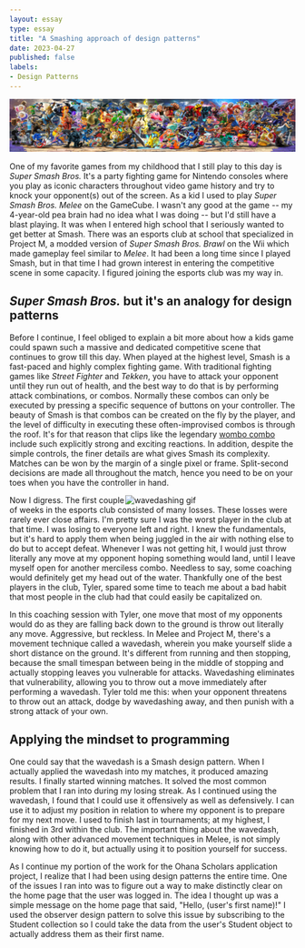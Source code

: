 ```yaml
---
layout: essay
type: essay
title: "A Smashing approach of design patterns"
date: 2023-04-27
published: false
labels:
- Design Patterns
---
```


<div class="text-center">
    <img class="py-4" src="../img/smash-wallpaper.jpg" width="1296px" alt="Super Smash Bros. Ultimate wallpaper of all characters">
</div>

One of my favorite games from my childhood that I still play to this day is _Super Smash Bros._ It's a party fighting game for Nintendo consoles where you play as iconic characters throughout video game history and try to knock your opponent(s) out of the screen. As a kid I used to play _Super Smash Bros. Melee_ on the GameCube. I wasn't any good at the game -- my 4-year-old pea brain had no idea what I was doing -- but I'd still have a blast playing. It was when I entered high school that I seriously wanted to get better at Smash. There was an esports club at school that specialized in Project M, a modded version of _Super Smash Bros. Brawl_ on the Wii which made gameplay feel similar to _Melee_. It had been a long time since I played Smash, but in that time I had grown interest in entering the competitive scene in some capacity. I figured joining the esports club was my way in.

## _Super Smash Bros._ but it's an analogy for design patterns

Before I continue, I feel obliged to explain a bit more about how a kids game could spawn such a massive and dedicated competitive scene that continues to grow till this day. When played at the highest level, Smash is a fast-paced and highly complex fighting game. With traditional fighting games like _Street Fighter_ and _Tekken_, you have to attack your opponent until they run out of health, and the best way to do that is by performing attack combinations, or combos. Normally these combos can only be executed by pressing a specific sequence of buttons on your controller. The beauty of Smash is that combos can be created on the fly by the player, and the level of difficulty in executing these often-improvised combos is through the roof. It's for that reason that clips like the legendary [wombo combo](https://www.youtube.com/watch?v=pD_imYhNoQ4) include such explicitly strong and exciting reactions. In addition, despite the simple controls, the finer details are what gives Smash its complexity. Matches can be won by the margin of a single pixel or frame. Split-second decisions are made all throughout the match, hence you need to be on your toes when you have the controller in hand.

<img align="right" src="https://ggn00b.com/wp-content/uploads/2020/09/waveland-1.gif" width="300px" alt="wavedashing gif">

Now I digress. The first couple of weeks in the esports club consisted of many losses. These losses were rarely ever close affairs. I'm pretty sure I was the worst player in the club at that time. I was losing to everyone left and right. I knew the fundamentals, but it's hard to apply them when being juggled in the air with nothing else to do but to accept defeat. Whenever I was not getting hit, I would just throw literally any move at my opponent hoping something would land, until I leave myself open for another merciless combo. Needless to say, some coaching would definitely get my head out of the water. Thankfully one of the best players in the club, Tyler, spared some time to teach me about a bad habit that most people in the club had that could easily be capitalized on.

In this coaching session with Tyler, one move that most of my opponents would do as they are falling back down to the ground is throw out literally any move. Aggressive, but reckless. In Melee and Project M, there's a movement technique called a wavedash, wherein you make yourself slide a short distance on the ground. It's different from running and then stopping, because the small timespan between being in the middle of stopping and actually stopping leaves you vulnerable for attacks. Wavedashing eliminates that vulnerability, allowing you to throw out a move immediately after performing a wavedash. Tyler told me this: when your opponent threatens to throw out an attack, dodge by wavedashing away, and then punish with a strong attack of your own.

## Applying the mindset to programming

One could say that the wavedash is a Smash design pattern. When I actually applied the wavedash into my matches, it produced amazing results. I finally started winning matches. It solved the most common problem that I ran into during my losing streak. As I continued using the wavedash, I found that I could use it offensively as well as defensively. I can use it to adjust my position in relation to where my opponent is to prepare for my next move. I used to finish last in tournaments; at my highest, I finished in 3rd within the club. The important thing about the wavedash, along with other advanced movement techniques in Melee, is not simply knowing how to do it, but actually using it to position yourself for success.

As I continue my portion of the work for the Ohana Scholars application project, I realize that I had been using design patterns the entire time. One of the issues I ran into was to figure out a way to make distinctly clear on the home page that the user was logged in. The idea I thought up was a simple message on the home page that said, "Hello, (user's first name)!" I used the observer design pattern to solve this issue by subscribing to the Student collection so I could take the data from the user's Student object to actually address them as their first name.